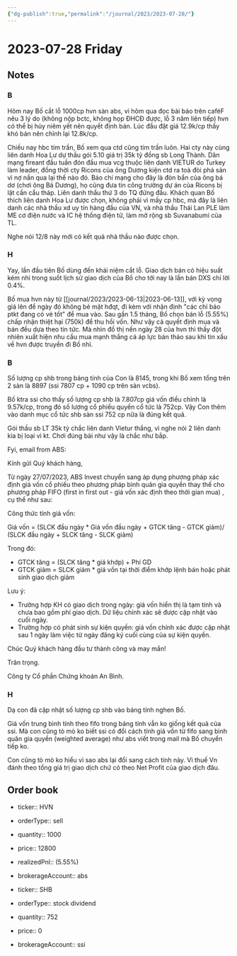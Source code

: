 ```yaml
---
{"dg-publish":true,"permalink":"/journal/2023/2023-07-28/"}
---
```


# 2023-07-28 Friday

## Notes

### B

Hôm nay Bố cắt lỗ 1000cp hvn sàn abs, vì hôm qua đọc bài báo trên caféF nêu 3 lý do (không nộp bctc, không họp ĐHCĐ được, lỗ 3 năm liên tiếp) hvn có thể bị hủy niêm yết nên quyết định bán. Lúc đầu đặt giá 12.9k/cp thấy khó bán nên chỉnh lại 12.8k/cp.

Chiều nay hbc tím trần, Bố xem qua ctd cũng tím trần luôn. Hai cty này cùng liên danh Hoa Lư dự thầu gói 5.10 giá trị 35k tỷ đồng sb Long Thành. Dân mạng fireant đầu tuần đón đầu mua vcg thuộc liên danh VIETUR do Turkey làm leader, đồng thời cty Ricons của ông Dương kiện ctd ra toà đòi phá sản vì nợ nần qua lại thế nào đó. Báo chí mạng cho đây là đòn bẩn của ông bá dơ (chơi ông Bá Dương), họ cũng đưa tin công trường dự án của Ricons bị lật cần cẩu tháp. Liên danh thầu thứ 3 do TQ đứng đầu. Khách quan Bố thích liên danh Hoa Lư được chọn, không phải vì mấy cp hbc, mà đây là liên danh các nhà thầu xd uy tín hàng đầu của VN, và nhà thầu Thái Lan PLE làm ME cơ điện nước và IC hệ thống điện tử, làm mở rộng sb Suvanabumi của TL.

Nghe nói 12/8 này mới có kết quả nhà thầu nào được chọn.

### H

Yay, lần đầu tiên Bố dùng đến khái niệm cắt lỗ. Giao dịch bán có hiệu suất kém nhì trong suốt lịch sử giao dịch của Bố cho tới nay là lần bán DXS chỉ lời 0.4%. 

Bố mua hvn này từ [[journal/2023/2023-06-13\|2023-06-13]], với kỳ vọng giá lên để ngày đó không bẻ mặt hđqt, đi kèm với nhận định "các chỉ báo ptkt đang có vẻ tốt" để mua vào. Sau gần 1.5 tháng, Bố chọn bán lỗ (5.55%) chấp nhận thiệt hại (750k) để thu hồi vốn. Như vậy cả quyết định mua và bán đều dựa theo tin tức. Mà nhìn đồ thị nến ngày 28 của hvn thì thấy đột nhiên xuất hiện nhu cầu mua mạnh thắng cả áp lực bán tháo sau khi tin xấu về hvn được truyền đi Bố nhỉ.

### B

Số lượng cp shb trong bảng tính của Con là 8145, trong khi Bố xem tổng trên 2 sàn là 8897 (ssi 7807 cp + 1090 cp trên sàn vcbs).

Bố ktra ssi cho thấy số lượng cp shb là 7.807cp giá vốn điều chỉnh là 9.57k/cp, trong đó số lượng cổ phiếu quyền cổ tức là 752cp. Vậy Con thêm vào danh mục cổ tức shb sàn ssi 752 cp nữa là đúng kết quả.

Gói thầu sb LT 35k tỷ chắc liên danh Vietur thắng, vì nghe nói 2 liên danh kia bị loại vì kt. Chơi đúng bài như vậy là chắc như bắp.

Fyi, email from ABS:

Kính gửi Quý khách hàng,

Từ ngày 27/07/2023, ABS Invest chuyển sang áp dụng phương pháp xác định giá vốn cổ phiếu theo phương pháp bình quân gia quyền thay thế cho phương pháp FIFO (first in first out - giá vốn xác định theo thời gian mua) , cụ thể như sau:

Công thức tính giá vốn: 

Giá vốn = (SLCK đầu ngày * Giá vốn đầu ngày + GTCK tăng - GTCK giảm)/ (SLCK đầu ngày + SLCK tăng - SLCK giảm)

Trong đó:
- GTCK tăng = (SLCK tăng * giá khớp) + Phí GD
- GTCK giảm = SLCK giảm * giá vốn tại thời điểm khớp lệnh bán hoặc phát sinh giao dịch giảm

Lưu ý:
- Trường hợp KH có giao dịch trong ngày: giá vốn hiển thị là tạm tính và chưa bao gồm phí giao dịch. Dữ liệu chính xác sẽ được cập nhật vào cuối ngày.
- Trường hợp có phát sinh sự kiện quyền: giá vốn chính xác được cập nhật sau 1 ngày làm việc từ ngày đăng ký cuối cùng của sự kiện quyền.

Chúc Quý khách hàng đầu tư thành công và may mắn!

Trân trọng.

Công ty Cổ phần Chứng khoán An Bình.

### H

Dạ con đã cập nhật số lượng cp shb vào bảng tính nghen Bố.

Giá vốn trung bình tính theo fifo trong bảng tính vẫn ko giống kết quả của ssi. Mà con cũng tò mò ko biết ssi có đổi cách tính giá vốn từ fifo sang bình quân gia quyền (weighted average) như abs viết trong mail mà Bố chuyển tiếp ko.

Con cũng tò mò ko hiểu vì sao abs lại đổi sang cách tính này. Vì thuế Vn đánh theo tổng giá trị giao dịch chứ có theo Net Profit của giao dịch đâu.
## Order book

- ticker:: HVN
- orderType:: sell
- quantity:: 1000
- price:: 12800
- realizedPnl:: (5.55%)
- brokerageAccount:: abs

- ticker:: SHB
- orderType:: stock dividend
- quantity:: 752
- price:: 0
- brokerageAccount:: ssi